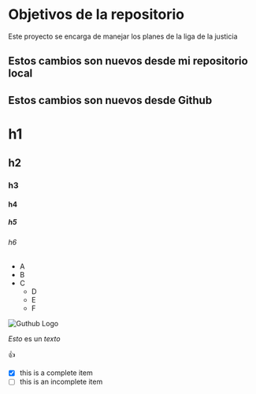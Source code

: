 # Objetivos de la repositorio

Este proyecto se encarga de manejar los planes de la liga de la justicia


## Estos cambios son nuevos desde mi repositorio local
## Estos cambios son nuevos desde Github

# h1
## h2
### h3
#### h4
##### h5
###### h6

* A
* B
* C
  * D
  * E
  * F

![Guthub Logo](https://avatars.githubusercontent.com/u/583231?v=4)

*Esto* es un _texto_

:+1:

- [x] this is a complete item
- [ ] this is an incomplete item
